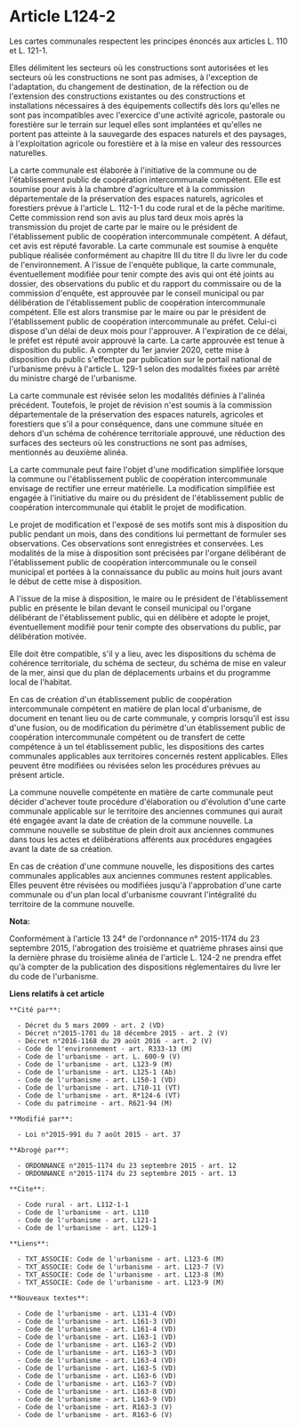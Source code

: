 # Article L124-2

Les cartes communales respectent les principes énoncés aux articles L. 110 et L. 121-1. 

Elles délimitent les secteurs où les constructions sont autorisées et les secteurs où les constructions ne sont pas admises,
à l'exception de l'adaptation, du changement de destination, de la réfection ou de l'extension des constructions existantes
ou des constructions et installations nécessaires à des équipements collectifs dès lors qu'elles ne sont pas incompatibles
avec l'exercice d'une activité agricole, pastorale ou forestière sur le terrain sur lequel elles sont implantées et qu'elles
ne portent pas atteinte à la sauvegarde des espaces naturels et des paysages, à l'exploitation agricole ou forestière et à la
mise en valeur des ressources naturelles. 

La carte communale est élaborée à l'initiative de la commune ou de l'établissement public de coopération intercommunale
compétent. Elle est soumise pour avis à la chambre d'agriculture et à la commission départementale de la préservation des
espaces naturels, agricoles et forestiers prévue à l'article L. 112-1-1 du code rural et de la pêche maritime. Cette
commission rend son avis au plus tard deux mois après la transmission du projet de carte par le maire ou le président de
l'établissement public de coopération intercommunale compétent. A défaut, cet avis est réputé favorable. La carte communale
est soumise à enquête publique réalisée conformément au chapitre III du titre II du livre Ier du code de l'environnement. A
l'issue de l'enquête publique, la carte communale, éventuellement modifiée pour tenir compte des avis qui ont été joints au
dossier, des observations du public et du rapport du commissaire ou de la commission d'enquête, est approuvée par le conseil
municipal ou par délibération de l'établissement public de coopération intercommunale compétent. Elle est alors transmise par
le maire ou par le président de l'établissement public de coopération intercommunale au préfet. Celui-ci dispose d'un délai
de deux mois pour l'approuver. A l'expiration de ce délai, le préfet est réputé avoir approuvé la carte. La carte approuvée
est tenue à disposition du public. A compter du 1er janvier 2020, cette mise à disposition du public s'effectue par
publication sur le portail national de l'urbanisme prévu à l'article L. 129-1 selon des modalités fixées par arrêté du
ministre chargé de l'urbanisme. 

La carte communale est révisée selon les modalités définies à l'alinéa précédent. Toutefois, le projet de révision n'est
soumis à la commission départementale de la préservation des espaces naturels, agricoles et forestiers que s'il a pour
conséquence, dans une commune située en dehors d'un schéma de cohérence territoriale approuvé, une réduction des surfaces des
secteurs où les constructions ne sont pas admises, mentionnés au deuxième alinéa. 

La carte communale peut faire l'objet d'une modification simplifiée lorsque la commune ou l'établissement public de
coopération intercommunale envisage de rectifier une erreur matérielle. La modification simplifiée est engagée à l'initiative
du maire ou du président de l'établissement public de coopération intercommunale qui établit le projet de modification. 

Le projet de modification et l'exposé de ses motifs sont mis à disposition du public pendant un mois, dans des conditions lui
permettant de formuler ses observations. Ces observations sont enregistrées et conservées. Les modalités de la mise à
disposition sont précisées par l'organe délibérant de l'établissement public de coopération intercommunale ou le conseil
municipal et portées à la connaissance du public au moins huit jours avant le début de cette mise à disposition. 

A l'issue de la mise à disposition, le maire ou le président de l'établissement public en présente le bilan devant le conseil
municipal ou l'organe délibérant de l'établissement public, qui en délibère et adopte le projet, éventuellement modifié pour
tenir compte des observations du public, par délibération motivée. 

Elle doit être compatible, s'il y a lieu, avec les dispositions du schéma de cohérence territoriale, du schéma de secteur, du
schéma de mise en valeur de la mer, ainsi que du plan de déplacements urbains et du programme local de l'habitat. 

En cas de création d'un établissement public de coopération intercommunale compétent en matière de plan local d'urbanisme, de
document en tenant lieu ou de carte communale, y compris lorsqu'il est issu d'une fusion, ou de modification du périmètre
d'un établissement public de coopération intercommunale compétent ou de transfert de cette compétence à un tel établissement
public, les dispositions des cartes communales applicables aux territoires concernés restent applicables. Elles peuvent être
modifiées ou révisées selon les procédures prévues au présent article.

La commune nouvelle compétente en matière de carte communale peut décider d'achever toute procédure d'élaboration ou
d'évolution d'une carte communale applicable sur le territoire des anciennes communes qui aurait été engagée avant la date de
création de la commune nouvelle. La commune nouvelle se substitue de plein droit aux anciennes communes dans tous les actes
et délibérations afférents aux procédures engagées avant la date de sa création.

En cas de création d'une commune nouvelle, les dispositions des cartes communales applicables aux anciennes communes restent
applicables. Elles peuvent être révisées ou modifiées jusqu'à l'approbation d'une carte communale ou d'un plan local
d'urbanisme couvrant l'intégralité du territoire de la commune nouvelle.

**Nota:**

Conformément à l'article 13 24° de l'ordonnance n° 2015-1174 du 23 septembre 2015, l'abrogation des troisième et quatrième
phrases ainsi que la dernière phrase du troisième alinéa de l'article L. 124-2 ne prendra effet qu'à compter de la
publication des dispositions réglementaires du livre Ier du code de l'urbanisme.

**Liens relatifs à cet article**

	**Cité par**:

	  - Décret du 5 mars 2009 - art. 2 (VD)
	  - Décret n°2015-1701 du 18 décembre 2015 - art. 2 (V)
	  - Décret n°2016-1168 du 29 août 2016 - art. 2 (V)
	  - Code de l'environnement - art. R333-13 (M)
	  - Code de l'urbanisme - art. L. 600-9 (V)
	  - Code de l'urbanisme - art. L123-9 (M)
	  - Code de l'urbanisme - art. L125-1 (Ab)
	  - Code de l'urbanisme - art. L150-1 (VD)
	  - Code de l'urbanisme - art. L710-11 (VT)
	  - Code de l'urbanisme - art. R*124-6 (VT)
	  - Code du patrimoine - art. R621-94 (M)

	**Modifié par**:

	  - Loi n°2015-991 du 7 août 2015 - art. 37

	**Abrogé par**:

	  - ORDONNANCE n°2015-1174 du 23 septembre 2015 - art. 12
	  - ORDONNANCE n°2015-1174 du 23 septembre 2015 - art. 13

	**Cite**:

	  - Code rural - art. L112-1-1
	  - Code de l'urbanisme - art. L110
	  - Code de l'urbanisme - art. L121-1
	  - Code de l'urbanisme - art. L129-1

	**Liens**:

	  - TXT_ASSOCIE: Code de l'urbanisme - art. L123-6 (M)
	  - TXT_ASSOCIE: Code de l'urbanisme - art. L123-7 (V)
	  - TXT_ASSOCIE: Code de l'urbanisme - art. L123-8 (M)
	  - TXT_ASSOCIE: Code de l'urbanisme - art. L123-9 (M)

	**Nouveaux textes**:

	  - Code de l'urbanisme - art. L131-4 (VD)
	  - Code de l'urbanisme - art. L161-3 (VD)
	  - Code de l'urbanisme - art. L161-4 (VD)
	  - Code de l'urbanisme - art. L163-1 (VD)
	  - Code de l'urbanisme - art. L163-2 (VD)
	  - Code de l'urbanisme - art. L163-3 (VD)
	  - Code de l'urbanisme - art. L163-4 (VD)
	  - Code de l'urbanisme - art. L163-5 (VD)
	  - Code de l'urbanisme - art. L163-6 (VD)
	  - Code de l'urbanisme - art. L163-7 (VD)
	  - Code de l'urbanisme - art. L163-8 (VD)
	  - Code de l'urbanisme - art. L163-9 (VD)
	  - Code de l'urbanisme - art. R163-3 (V)
	  - Code de l'urbanisme - art. R163-6 (V)
